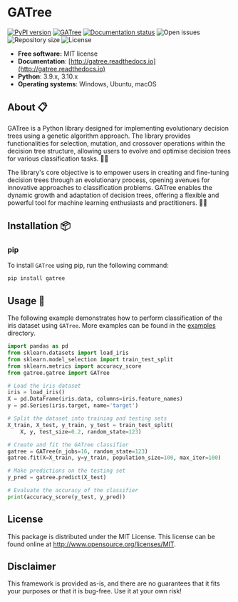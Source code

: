 # GATree
[![PyPI version](https://img.shields.io/pypi/v/gatree.svg)](https://img.shields.io/pypi/v/gatree.svg)
[![GATree](https://github.com/lahovniktadej/gatree/actions/workflows/test.yml/badge.svg)](https://github.com/lahovniktadej/gatree/actions/workflows/test.yml)
[![Documentation status](https://readthedocs.org/projects/gatree/badge/?version=latest)](https://gatree.readthedocs.io/en/latest/?badge=latest)
![Open issues](https://isitmaintained.com/badge/open/lahovniktadej/gatree.svg)
![Repository size](https://img.shields.io/github/repo-size/lahovniktadej/gatree)
![License](https://img.shields.io/github/license/lahovniktadej/gatree.svg)

* **Free software:** MIT license
* **Documentation**: [http://gatree.readthedocs.io](http://gatree.readthedocs.io)
* **Python**: 3.9.x, 3.10.x
* **Operating systems**: Windows, Ubuntu, macOS

## About 📋
GATree is a Python library designed for implementing evolutionary decision trees using a genetic algorithm approach. The library provides functionalities for selection, mutation, and crossover operations within the decision tree structure, allowing users to evolve and optimise decision trees for various classification tasks. 🌲🧬

The library's core objective is to empower users in creating and fine-tuning decision trees through an evolutionary process, opening avenues for innovative approaches to classification problems. GATree enables the dynamic growth and adaptation of decision trees, offering a flexible and powerful tool for machine learning enthusiasts and practitioners. 🚀🌿

## Installation 📦
### pip
To install `GATree` using pip, run the following command:
```bash
pip install gatree
```

## Usage 🚀
The following example demonstrates how to perform classification of the iris dataset using `GATree`. More examples can be found in the [examples](./examples) directory.

```python
import pandas as pd
from sklearn.datasets import load_iris
from sklearn.model_selection import train_test_split
from sklearn.metrics import accuracy_score
from gatree.gatree import GATree

# Load the iris dataset
iris = load_iris()
X = pd.DataFrame(iris.data, columns=iris.feature_names)
y = pd.Series(iris.target, name='target')

# Split the dataset into training and testing sets
X_train, X_test, y_train, y_test = train_test_split(
    X, y, test_size=0.2, random_state=123)

# Create and fit the GATree classifier
gatree = GATree(n_jobs=16, random_state=123)
gatree.fit(X=X_train, y=y_train, population_size=100, max_iter=100)

# Make predictions on the testing set
y_pred = gatree.predict(X_test)

# Evaluate the accuracy of the classifier
print(accuracy_score(y_test, y_pred))
```

## License
This package is distributed under the MIT License. This license can be found online at <http://www.opensource.org/licenses/MIT>.

## Disclaimer
This framework is provided as-is, and there are no guarantees that it fits your purposes or that it is bug-free. Use it at your own risk!